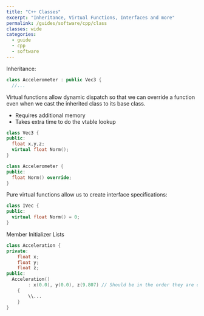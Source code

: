 ```yaml
---
title: "C++ Classes"
excerpt: "Inheritance, Virtual Functions, Interfaces and more"
permalink: /guides/software/cpp/class
classes: wide
categories:
  - guide
  - cpp
  - software
---
```


Inheritance:
```cpp
class Accelerometer : public Vec3 { 
  //...
```

Virtual functions allow dynamic dispatch so that we can override a function even when we cast the inherited class to its base class.
* Requires additional memory
* Takes extra time to do the vtable lookup

```cpp
class Vec3 {
public:
  float x,y,z;
  virtual float Norm();
}

class Accelerometer {
public:
  float Norm() override;
}
```

Pure virtual functions allow us to create interface specifications:
```cpp
class IVec {
public:
  virtual float Norm() = 0;
}
```

Member Initializer Lists
```cpp
class Acceleration {
private:
	float x;
	float y;
	float z;
public:
  Acceleration()
		: x(0.0), y(0.0), z(9.807) // Should be in the order they are declared
	{
		\\...
	}
}
```

